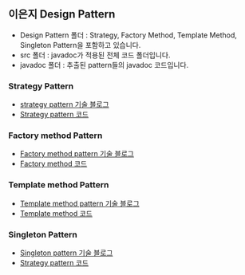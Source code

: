 ## 이은지 Design Pattern

- Design Pattern 폴더 : Strategy, Factory Method, Template Method, Singleton Pattern을 포함하고 있습니다.
- src 폴더 : javadoc가 적용된 전체 코드 폴더입니다.
- javadoc 폴더 : 추출된 pattern들의 javadoc 코드입니다.

### Strategy Pattern
  - [strategy pattern 기술 블로그](https://github.com/eunsiver/PDA-JavaPattern/blob/Lee-Eunji/Lee-Eunji/Design_Pattern/1_StrategyPattern.md)
  - [Strategy pattern 코드](https://github.com/eunsiver/PDA-JavaPattern/tree/Lee-Eunji/Lee-Eunji/src/strategy_pattern)

### Factory method Pattern
  - [Factory method pattern 기술 블로그](https://github.com/eunsiver/PDA-JavaPattern/blob/Lee-Eunji/Lee-Eunji/Design_Pattern/2_FactoryPattern.md
)
  - [Factory method 코드](https://github.com/eunsiver/PDA-JavaPattern/tree/Lee-Eunji/Lee-Eunji/src/factory_method_pattern)

### Template method Pattern
  - [Template method pattern 기술 블로그](https://github.com/eunsiver/PDA-JavaPattern/blob/Lee-Eunji/Lee-Eunji/Design_Pattern/3_TemplateMethod.md)
  - [Template method 코드](https://github.com/eunsiver/PDA-JavaPattern/tree/Lee-Eunji/Lee-Eunji/src/template_method_pattern)
    
### Singleton Pattern
  - [Singleton pattern 기술 블로그](https://github.com/eunsiver/PDA-JavaPattern/blob/Lee-Eunji/Lee-Eunji/4_Singleton.md)
  - [Strategy pattern 코드](https://github.com/eunsiver/PDA-JavaPattern/tree/Lee-Eunji/Lee-Eunji/src/singleton_pattern)

